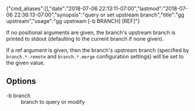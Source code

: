 {"cmd_aliases":[],"date":"2018-07-06 22:13:11-07:00","lastmod":"2018-07-06 22:36:13-07:00","synopsis":"query or set upstream branch","title":"gg upstream","usage":"gg upstream [-b BRANCH] [REF]"}

If no positional arguments are given, the branch's upstream branch is
printed to stdout (defaulting to the current branch if none given).

If a ref argument is given, then the branch's upstream branch
(specified by `branch.*.remote` and `branch.*.merge` configuration
settings) will be set to the given value.

## Options

<dl class="flag_list">
	<dt>-b branch</dt>
	<dd>branch to query or modify</dd>
</dl>
